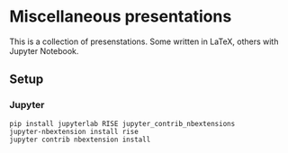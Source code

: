 # Miscellaneous presentations

This is a collection of presenstations. 
Some written in LaTeX, others with Jupyter Notebook.

## Setup

### Jupyter

```
pip install jupyterlab RISE jupyter_contrib_nbextensions
jupyter-nbextension install rise
jupyter contrib nbextension install
```

